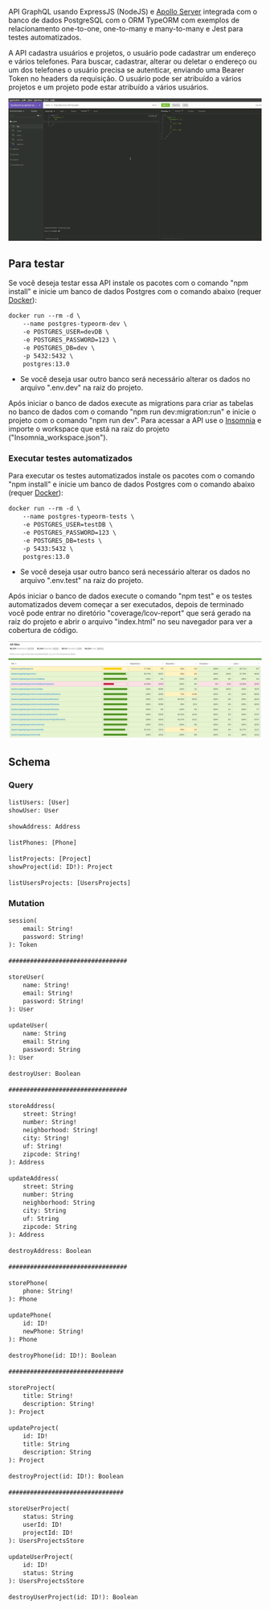 API GraphQL usando ExpressJS (NodeJS) e [Apollo Server](https://github.com/apollographql/apollo-server) integrada com o banco de dados PostgreSQL com o ORM TypeORM com exemplos de relacionamento one-to-one, one-to-many e many-to-many e Jest para testes automatizados.

A API cadastra usuários e projetos, o usuário pode cadastrar um endereço e vários telefones. Para buscar, cadastrar, alterar ou deletar o endereço ou um dos telefones o usuário precisa se autenticar, enviando uma Bearer Token no headers da requisição. O usuário pode ser atribuído a vários projetos e um projeto pode estar atribuído a vários usuários.

<p align="center">
  <img src="https://github.com/bruzt/backend-graphql-typeorm/blob/master/img1.gif?raw=true">
</p>

## Para testar

Se você deseja testar essa API instale os pacotes com o comando "npm install" e inicie um banco de dados Postgres com o comando abaixo (requer [Docker](https://www.docker.com/)):

```
docker run --rm -d \
    --name postgres-typeorm-dev \
    -e POSTGRES_USER=devDB \
    -e POSTGRES_PASSWORD=123 \
    -e POSTGRES_DB=dev \
    -p 5432:5432 \
    postgres:13.0
```

* Se você deseja usar outro banco será necessário alterar os dados no arquivo ".env.dev" na raiz do projeto.

Após iniciar o banco de dados execute as migrations para criar as tabelas no banco de dados com o comando "npm run dev:migration:run" e inicie o projeto com o comando "npm run dev".
Para acessar a API use o [Insomnia](https://insomnia.rest/) e importe o workspace que está na raiz do projeto ("Insomnia_workspace.json").

### Executar testes automatizados

Para executar os testes automatizados instale os pacotes com o comando "npm install" e inicie um banco de dados Postgres com o comando abaixo (requer [Docker](https://www.docker.com/)):

```
docker run --rm -d \
    --name postgres-typeorm-tests \
    -e POSTGRES_USER=testDB \
    -e POSTGRES_PASSWORD=123 \
    -e POSTGRES_DB=tests \
    -p 5433:5432 \
    postgres:13.0
```
* Se você deseja usar outro banco será necessário alterar os dados no arquivo ".env.test" na raiz do projeto.

Após iniciar o banco de dados execute o comando "npm test" e os testes automatizados devem começar a ser executados, depois de terminado você pode entrar no diretório "coverage/lcov-report" que será gerado na raiz do projeto e abrir o arquivo "index.html" no seu navegador para ver a cobertura de código.

<p align="center">
  <img src="https://github.com/bruzt/backend-graphql-typeorm/blob/master/tests-coverage.png?raw=true">
</p>

## Schema

### Query
```
listUsers: [User]
showUser: User

showAddress: Address

listPhones: [Phone]

listProjects: [Project]
showProject(id: ID!): Project

listUsersProjects: [UsersProjects]
```

### Mutation
```
session(
    email: String!
    password: String!
): Token

#################################

storeUser(
    name: String!
    email: String!
    password: String!
): User

updateUser(
    name: String
    email: String
    password: String
): User

destroyUser: Boolean

#################################

storeAddress(
    street: String!
    number: String!
    neighborhood: String!
    city: String!
    uf: String!
    zipcode: String!
): Address

updateAddress(
    street: String
    number: String
    neighborhood: String
    city: String
    uf: String
    zipcode: String
): Address

destroyAddress: Boolean

#################################

storePhone(
    phone: String!
): Phone

updatePhone(
    id: ID!
    newPhone: String!
): Phone

destroyPhone(id: ID!): Boolean

################################

storeProject(
    title: String!
    description: String!
): Project

updateProject(
    id: ID!
    title: String
    description: String
): Project

destroyProject(id: ID!): Boolean

################################

storeUserProject(
    status: String
    userId: ID!
    projectId: ID!
): UsersProjectsStore

updateUserProject(
    id: ID!
    status: String
): UsersProjectsStore

destroyUserProject(id: ID!): Boolean
```
